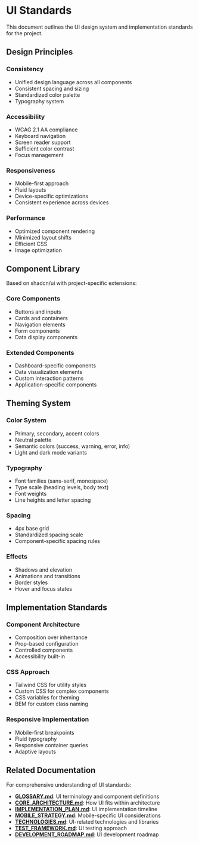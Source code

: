 
# UI Standards

This document outlines the UI design system and implementation standards for the project.

## Design Principles

### Consistency
- Unified design language across all components
- Consistent spacing and sizing
- Standardized color palette
- Typography system

### Accessibility
- WCAG 2.1 AA compliance
- Keyboard navigation
- Screen reader support
- Sufficient color contrast
- Focus management

### Responsiveness
- Mobile-first approach
- Fluid layouts
- Device-specific optimizations
- Consistent experience across devices

### Performance
- Optimized component rendering
- Minimized layout shifts
- Efficient CSS
- Image optimization

## Component Library

Based on shadcn/ui with project-specific extensions:

### Core Components
- Buttons and inputs
- Cards and containers
- Navigation elements
- Form components
- Data display components

### Extended Components
- Dashboard-specific components
- Data visualization elements
- Custom interaction patterns
- Application-specific components

## Theming System

### Color System
- Primary, secondary, accent colors
- Neutral palette
- Semantic colors (success, warning, error, info)
- Light and dark mode variants

### Typography
- Font families (sans-serif, monospace)
- Type scale (heading levels, body text)
- Font weights
- Line heights and letter spacing

### Spacing
- 4px base grid
- Standardized spacing scale
- Component-specific spacing rules

### Effects
- Shadows and elevation
- Animations and transitions
- Border styles
- Hover and focus states

## Implementation Standards

### Component Architecture
- Composition over inheritance
- Prop-based configuration
- Controlled components
- Accessibility built-in

### CSS Approach
- Tailwind CSS for utility styles
- Custom CSS for complex components
- CSS variables for theming
- BEM for custom class naming

### Responsive Implementation
- Mobile-first breakpoints
- Fluid typography
- Responsive container queries
- Adaptive layouts

## Related Documentation

For comprehensive understanding of UI standards:

- **[GLOSSARY.md](GLOSSARY.md)**: UI terminology and component definitions
- **[CORE_ARCHITECTURE.md](CORE_ARCHITECTURE.md)**: How UI fits within architecture
- **[IMPLEMENTATION_PLAN.md](IMPLEMENTATION_PLAN.md)**: UI implementation timeline
- **[MOBILE_STRATEGY.md](MOBILE_STRATEGY.md)**: Mobile-specific UI considerations
- **[TECHNOLOGIES.md](TECHNOLOGIES.md)**: UI-related technologies and libraries
- **[TEST_FRAMEWORK.md](TEST_FRAMEWORK.md)**: UI testing approach
- **[DEVELOPMENT_ROADMAP.md](DEVELOPMENT_ROADMAP.md)**: UI development roadmap
